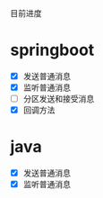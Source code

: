 目前进度
# springboot
- [x] 发送普通消息
- [x] 监听普通消息
- [ ] 分区发送和接受消息
- [x] 回调方法
# java
- [x] 发送普通消息
- [x] 监听普通消息